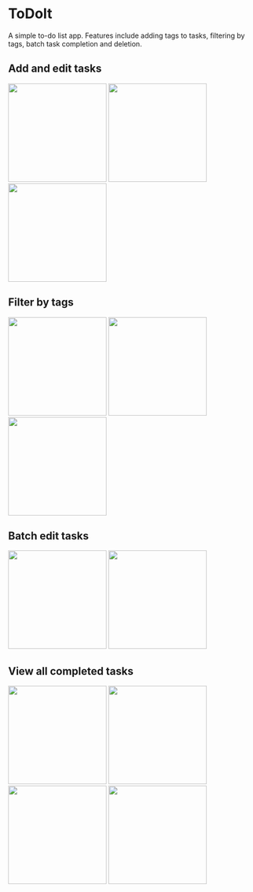 # ToDoIt

A simple to-do list app. Features include adding tags to tasks, filtering by tags, batch task completion and deletion.

## Add and edit tasks
<p float="center">
<img src="https://github.com/carolinefrey/ToDoIt/assets/22801309/b4fea2d6-49e7-42c7-a97f-76b843fd36c3" width="200">
<img src="https://github.com/carolinefrey/ToDoIt/assets/22801309/605bcb8a-ec0d-4260-ade0-1069781f2ebf" width="200">
<img src="https://github.com/carolinefrey/ToDoIt/assets/22801309/a0145a8c-0421-478d-8b5b-bbe7105de7cb" width="200">
</p>

## Filter by tags
<p float="center">
<img src="https://github.com/carolinefrey/ToDoIt/assets/22801309/b4fea2d6-49e7-42c7-a97f-76b843fd36c3" width="200">
<img src="https://github.com/carolinefrey/ToDoIt/assets/22801309/445a8c5c-f9b0-49a8-8381-6fec2345e382" width="200">
<img src="https://github.com/carolinefrey/ToDoIt/assets/22801309/546ad109-db5f-460a-a1b6-fa6629cc6e5e" width="200">
</p>

## Batch edit tasks
<p float="center">
<img src="https://github.com/carolinefrey/ToDoIt/assets/22801309/8b40f34b-575e-4d4a-860c-6c0b145dc9e9" width="200">
<img src="https://github.com/carolinefrey/ToDoIt/assets/22801309/713844db-d37e-47bd-b7f1-68c5ccf902d8" width="200">
</p>

## View all completed tasks
<p float="center">
<img src="https://github.com/carolinefrey/ToDoIt/assets/22801309/8b40f34b-575e-4d4a-860c-6c0b145dc9e9" width="200">
<img src="https://github.com/carolinefrey/ToDoIt/assets/22801309/bdd83a88-e501-47ee-a787-2584ebc1391c" width="200">
<img src="https://github.com/carolinefrey/ToDoIt/assets/22801309/d3f15d6c-127f-4a97-8e8b-d8f15047c429" width="200">
<img src="https://github.com/carolinefrey/ToDoIt/assets/22801309/acfaeb7c-8fd5-4a86-ac62-5cd8a1af652a" width="200">
</p>





